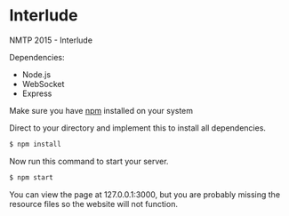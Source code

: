 # Interlude
NMTP 2015 - Interlude 

Dependencies:
* Node.js
* WebSocket
* Express

Make sure you have [npm](http://nodejs.org/) installed on your system   

Direct to your directory and implement this to install all dependencies.
```bash
$ npm install
```  
  
Now run this command to start your server.
```bash
$ npm start
```  
  
You can view the page at 127.0.0.1:3000, but you are probably missing the resource files so the website will not function.
